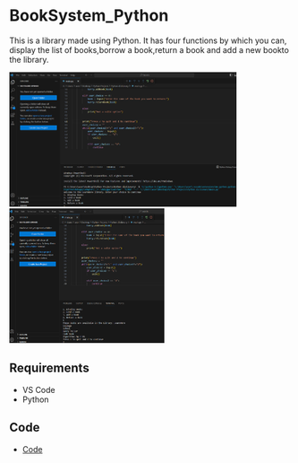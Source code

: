 # BookSystem_Python
This is a library made using Python. It has four functions by which you can, display the list of books,borrow a book,return a book and add a new bookto the library.

<img src="data/1.png" height="240" >
<img src="data/2.png" height="240" >




## Requirements
* VS Code
* Python

## Code 

* [Code](code/code)
